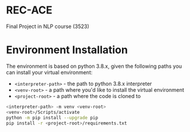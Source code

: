 # REC-ACE
Final Project in NLP course (3523)


# Environment Installation
The environment is based on python 3.8.x, given the following paths you can install your virtual environment:  
- `<interpreter-path>` - the path to python 3.8.x interpreter  
- `<venv-root>` - a path where you'd like to install the virtual environment  
- `<project-root>` - a path where the code is cloned to

```Bash
<interpreter-path> -m venv <venv-root>
<venv-root>/Scripts/activate
python -m pip install --upgrade pip
pip install -r <project-root>/requirements.txt
```
